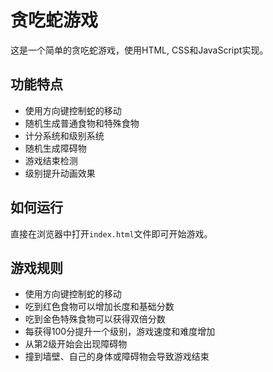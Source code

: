 # 贪吃蛇游戏

这是一个简单的贪吃蛇游戏，使用HTML, CSS和JavaScript实现。

## 功能特点

- 使用方向键控制蛇的移动
- 随机生成普通食物和特殊食物
- 计分系统和级别系统
- 随机生成障碍物
- 游戏结束检测
- 级别提升动画效果

## 如何运行

直接在浏览器中打开`index.html`文件即可开始游戏。

## 游戏规则

- 使用方向键控制蛇的移动
- 吃到红色食物可以增加长度和基础分数
- 吃到金色特殊食物可以获得双倍分数
- 每获得100分提升一个级别，游戏速度和难度增加
- 从第2级开始会出现障碍物
- 撞到墙壁、自己的身体或障碍物会导致游戏结束